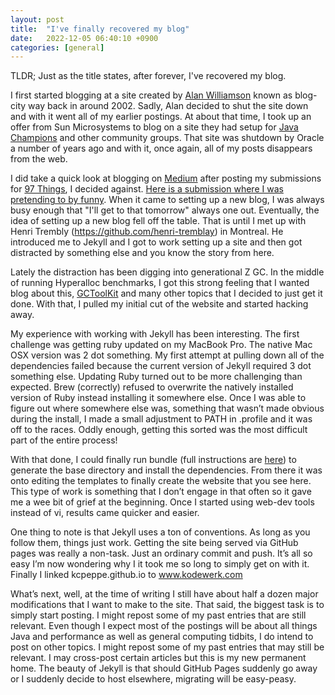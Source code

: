 ```yaml
---
layout: post
title:  "I've finally recovered my blog"
date:   2022-12-05 06:40:10 +0900
categories: [general]
---
```


TLDR; Just as the title states, after forever, I've recovered my blog.

I first started blogging at a site created by [Alan Williamson](https://alan.is/) known as blog-city way back in around 2002. Sadly, Alan decided to shut the site down and with it went all of my earlier postings. At about that time, I took up an offer from Sun Microsystems to blog on a site they had setup for [Java Champions](https://dev.java/community/jcs/) and other community groups. That site was shutdown by Oracle a number of years ago and with it, once again, all of my posts disappears from the web.

I did take a quick look at blogging on [Medium](https://medium.com/) after posting my submissions for [97 Things](https://www.oreilly.com/library/view/97-things-every/9780596809515/?_gl=1*1mly0hl*_ga*MjAwMjcxMDIxNi4xNjcwMjcwMzMz*_ga_092EL089CH*MTY3MDI3MDMzMy4xLjEuMTY3MDI3MDM0Ni40Ny4wLjA.), I decided against. [Here is a submission where I was pretending to by funny](https://medium.com/97-things/hey-fred-can-you-pass-me-the-hashmap-d5e7c72bd448). When it came to setting up a new blog, I was always busy enough that "I'll get to that tomorrow" always one out. Eventually, the idea of setting up a new blog fell off the table. That is until I met up with Henri Trembly (https://github.com/henri-tremblay) in Montreal. He introduced me to Jekyll and I got to work setting up a site and then got distracted by something else and you know the story from here.

Lately the distraction has been digging into generational Z GC. In the middle of running Hyperalloc benchmarks, I got this strong feeling that I wanted blog about this, [GCToolKit](https://github.com/microsoft/gctoolkit) and many other topics that I decided to just get it done. With that, I pulled my initial cut of the website and started hacking away.

My experience with working with Jekyll has been interesting. The first challenge was getting ruby updated on my MacBook Pro. The native Mac OSX version was 2 dot something. My first attempt at pulling down all of the dependencies failed because the current version of Jekyll required 3 dot something else. Updating Ruby turned out to be more challenging than expected. Brew (correctly) refused to overwrite the natively installed version of Ruby instead installing it somewhere else. Once I was able to figure out where somewhere else was, something that wasn’t made obvious during the install, I made a small adjustment to PATH in .profile and it was off to the races. Oddly enough, getting this sorted was the most difficult part of the entire process!

With that done, I could finally run bundle (full instructions are [here](https://jekyllrb.com/tutorials/using-jekyll-with-bundler)) to generate the base directory and install the dependencies. From there it was onto editing the templates to finally create the website that you see here. This type of work is something that I don’t engage in that often so it gave me a wee bit of grief at the beginning. Once I started using web-dev tools instead of vi, results came quicker and easier.

One thing to note is that Jekyll uses a ton of conventions. As long as you follow them, things just work. Getting the site being served via GitHub pages was really a non-task. Just an ordinary commit and push. It’s all so easy I’m now wondering why I it took me so long to simply get on with it. Finally I linked kcpeppe.github.io to www.kodewerk.com

What’s next, well, at the time of writing I still have about half a dozen major modifications that I want to make to the site. That said, the biggest task is to simply start posting. I might repost some of my past entries that are still relevant. Even though I expect most of the postings will be about all things Java and performance as well as general computing tidbits, I do intend to post on other topics. I might repost some of my past entries that may still be relevant. I may cross-post certain articles but this is my new permanent home. The beauty of Jekyll is that should GitHub Pages suddenly go away or I suddenly decide to host elsewhere, migrating will be easy-peasy.